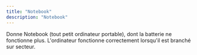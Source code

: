 ```yaml
---
title: "Notebook"
description: "Notebook"
---
```

Donne Notebook (tout petit ordinateur portable), dont la batterie ne fonctionne plus. L'ordinateur fonctionne correctement lorsqu'il est branché sur secteur.